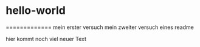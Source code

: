 # hello-world
=============
mein erster versuch
mein zweiter versuch eines readme

hier kommt noch viel neuer Text

